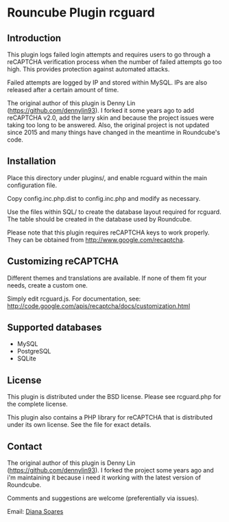 Rouncube Plugin rcguard
=======================

Introduction
----------------------------------------
This plugin logs failed login attempts and requires users to go through
a reCAPTCHA verification process when the number of failed attempts go
too high. This provides protection against automated attacks.

Failed attempts are logged by IP and stored within MySQL. IPs are also
released after a certain amount of time.

The original author of this plugin is Denny Lin (https://github.com/dennylin93). 
I forked it some years ago to add reCAPTCHA v2.0, add the larry skin 
and because the project issues were taking too long to be answered.
Also, the original project is not updated since 2015 and many things 
have changed in the meantime in Roundcube's code.

Installation
----------------------------------------
Place this directory under plugins/, and enable rcguard within the main
configuration file.

Copy config.inc.php.dist to config.inc.php and modify as necessary.

Use the files within SQL/ to create the database layout required for
rcguard. The table should be created in the database used by Roundcube.

Please note that this plugin requires reCAPTCHA keys to work properly.
They can be obtained from http://www.google.com/recaptcha.

Customizing reCAPTCHA
----------------------------------------
Different themes and translations are available. If none of them fit
your needs, create a custom one.

Simply edit rcguard.js. For documentation, see:
http://code.google.com/apis/recaptcha/docs/customization.html

Supported databases
----------------------------------------
- MySQL
- PostgreSQL
- SQLite

License
----------------------------------------
This plugin is distributed under the BSD license. Please see rcguard.php
for the complete license.

This plugin also contains a PHP library for reCAPTCHA that is
distributed under its own license. See the file for exact details.

Contact
----------------------------------------

The original author of this plugin is Denny Lin (https://github.com/dennylin93). 
I forked the project some years ago and i'm maintaining it because i need 
it working with the latest version of Roundcube.

Comments and suggestions are welcome (preferentially via issues).

Email: [Diana Soares][email]

[email]: mailto:diana.soares@gmail.com

